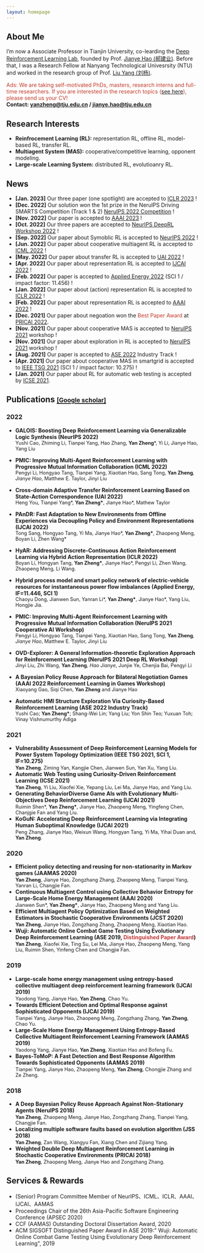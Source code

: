 ```yaml
---
layout: homepage
---
```


## About Me
I’m now a Associate Professor in Tianjin University, co-learding the [Deep Reinforcement Learning Lab](http://rl.beiyang.ren/), founded by Prof. [Jianye Hao (郝建业)](http://www.icdai.org/jianye.html). Before that, I was a Research Fellow at Nanyang Technological Univesrsity (NTU) and worked in the research group of Prof. [Liu Yang (刘杨)](https://personal.ntu.edu.sg/yangliu/).

<span style="color:#c23b2b">Ads: We are taking self-motivated PhDs, masters, research interns and full-time researchers. If you are interested in the research topics ([see here](http://www.icdai.org/)), please send us your CV!</span>
<br/>
**Contact: yanzheng@tju.edu.cn / jianye.hao@tju.edu.cn**

## Research Interests
- **Reinfrocement Learning (RL):** representation RL, offline RL, model-based RL, transfer RL.
- **Multiagent System (MAS):** cooperative/competitive learning, opponent modeling.
- **Large-scale Learning System:** distributed RL, evolutioanry RL. 

## News
- **[Jan. 2023]** Our three paper (one spotlight) are accepted to [ICLR 2023](https://iclr.cc/Conferences/2023) !
- **[Dec. 2022]** Our solution won the 1st prize in the NeruIPS Driving SMARTS Competition (Track 1 & 2) [NeruIPS 2022 Competition](https://smarts-project.github.io/) !
- **[Nov. 2022]** Our paper is accepted to [AAAI 2023](https://aaai.org/Conferences/AAAI-23) !
- **[Oct. 2022]** Our three papers are accepted to [NeurIPS DeepRL Workshop 2022](https://sites.google.com/view/deep-rl-workshop-neurips-2022) !
- **[Sep. 2022]** Our paper about Symoblic RL is accepted to [NeurIPS 2022](https://nips.cc/Conferences/2022) !
- **[Jun. 2022]** Our paper about cooperative multiagent RL is accepted to [ICML 2022](https://icml.cc/Conferences/2022) !
- **[May. 2022]** Our paper about transfer RL is accepted to [UAI 2022](https://www.auai.org/uai2022/) !
- **[Apr. 2022]** Our paper about representation RL is accepted to [IJCAI 2022](https://ijcai-22.org/) !
- **[Feb. 2022]** Our paper is accepted to [Applied Energy 2022](https://www.journals.elsevier.com/applied-energy) (SCI 1 / impact factor: 11.456) !
- **[Jan. 2022]** Our paper about (action) representation RL is accepted to [ICLR 2022](https://iclr.cc/Conferences/2022) !
- **[Feb. 2022]** Our paper about representation RL is accepted to [AAAI 2022](https://aaai.org/Conferences/AAAI-22/) !
- **[Dec. 2021]** Our paper about negoation won the <font color='#c23b2b'>Best Paper Award</font> at [PRICAI 2022](https://pricai.org/2022/).
- **[Nov. 2021]** Our paper about cooperative MAS is accepted to [NeruIPS 2021](https://nips.cc/Conferences/2021) workshop !
- **[Nov. 2021]** Our paper about exploration in RL is accepted to [NeruIPS 2021](https://nips.cc/Conferences/2021) workshop !
- **[Aug. 2021]** Our paper is accepted to [ASE 2022](https://conf.researchr.org/home/ase-2022) Industry Track !
- **[Apr. 2021]** Our paper about cooperative MAS in smartgrid is accepted to [IEEE TSG 2021](https://ieeexplore.ieee.org/xpl/RecentIssue.jsp?punumber=5165411) (SCI 1 / impact factor: 10.275) !
- **[Jan. 2021]** Our paper about RL for automatic web testing is accepted by [ICSE 2021](https://conf.researchr.org/home/icse-2021).

## Publications [<font size=3>[Google scholar]</font>](https://scholar.google.com/citations?user=tJuhd1kAAAAJ)

### 2022
- **GALOIS: Boosting Deep Reinforcement Learning via Generalizable Logic Synthesis (NeurIPS 2022)** <br/>
  <font style="font-size:0.8rem">Yushi Cao, Zhiming Li, Tianpei Yang, Hao Zhang, <strong>Yan Zheng</strong>*, Yi Li, Jianye Hao, Yang Liu</font>
  
- **PMIC: Improving Multi-Agent Reinforcement Learning with Progressive Mutual Information Collaboration (ICML 2022)** <br/>
  <font style="font-size:0.8rem">Pengyi Li, Hongyao Tang, Tianpei Yang, Xiaotian Hao, Sang Tong, <strong>Yan Zheng</strong>*, Jianye Hao*, Matthew E. Taylor, Jinyi Liu</font>
- **Cross-domain Adaptive Transfer Reinforcement Learning Based on State-Action Correspondence (UAI 2022)**<br/>
  <font style="font-size:0.8rem">Heng You, Tianpei Yang*, <strong>Yan Zheng*</strong>, Jianye Hao*, Mathew Taylor</font>
  
- **PAnDR: Fast Adaptation to New Environments from Offline Experiences via Decoupling Policy and Environment Representations (IJCAI 2022)**<br/>
  <font style="font-size:0.8rem">Tong Sang, Hongyao Tang, Yi Ma, Jianye Hao*, <strong>Yan Zheng*</strong>, Zhaopeng Meng, Boyan Li, Zhen Wang*</font>

- **HyAR: Addressing Discrete-Continuous Action Reinforcement Learning via Hybrid Action Representation (ICLR 2022)** <br/>
  <font style="font-size:0.8rem">Boyan Li, Hongyan Tang, <strong>Yan Zheng*</strong>, Jianye Hao*, Pengyi Li, Zhen Wang, Zhaopeng Meng, Li Wang.</font>
- **Hybrid process model and smart policy network of electric-vehicle resources for instantaneous power flow imbalances (Applied Energy, IF=11.446, SCI 1)** <br/>
  <font style="font-size:0.8rem">Chaoyu Dong, Jianwen Sun, Yanran Li*, <strong>Yan Zheng*</strong>, Jianye Hao*, Yang Liu, Hongjie Jia.</font>
- **PMIC: Improving Multi-Agent Reinforcement Learning with Progressive Mutual Information Collaboration (NeruIPS 2021 Cooperative AI Workshop)** <br>
  <font style="font-size:0.8rem">Pengyi Li, Hongyao Tang, Tianpei Yang, Xiaotian Hao, Sang Tong, <strong>Yan Zheng</strong>*, Jianye Hao*, Matthew E. Taylor, Jinyi Liu</font>
- **OVD-Explorer: A General Information-theoretic Exploration Approach for Reinforcement Learning (NeruIPS 2021 Deep RL Workshop)** <br/>
  <font style="font-size:0.8rem">Jinyi Liu, Zhi Wang, <strong>Yan Zheng</strong>*, Hao Jianye*, Junjie Ye, Chenjia Bai, Pengyi Li</font>
- **A Bayesian Policy Reuse Approach for Bilateral Negotiation Games (AAAI 2022 Reinforcement Learning in Games Workshop)** <br/>
  <font style="font-size:0.8rem">Xiaoyang Gao, Siqi Chen, <strong>Yan Zheng</strong> and Jianye Hao</font>
- **Automatic HMI Structure Exploration Via Curiosity-Based Reinforcement Learning (ASE 2022 Industry Track)** <br/>
  <font style="font-size:0.8rem">Yushi Cao; <b>Yan Zheng*</b>; Shang-Wei Lin; Yang Liu; Yon Shin Teo; Yuxuan Toh; Vinay Vishnumurthy Adiga</font>

### 2021
- **Vulnerability Assessment of Deep Reinforcement Learning Models for Power System Topology Optimization (IEEE TSG 2021, SCI 1, IF=10.275)** <br/>
  <font style="font-size:0.8rem"><b>Yan Zheng</b>, Ziming Yan, Kangjie Chen, Jianwen Sun, Yan Xu, Yang Liu.</font>
- **Automatic Web Testing using Curiosity-Driven Reinforcement Learning (ICSE 2021)** <br/>
  <font style="font-size:0.8rem"><b>Yan Zheng</b>, Yi Liu, Xiaofei Xie, Yepang Liu, Lei Ma, Jianye Hao, and Yang Liu.</font>
- **Generating BehaviorDiverse Game AIs with Evolutionary Multi-Objectives Deep Reinforcement Learning (IJCAI 2021)** <br/>
  <font style="font-size:0.8rem">Ruimin Shen*, <b>Yan Zheng*</b>, Jianye Hao, Zhaopeng Meng, Yingfeng Chen, Chanjgie Fan and Yang Liu. </font>
- **KoGuN: Accelerating Deep Reinforcement Learning via Integrating Human Suboptimal Knowledge (IJCAI 2021)** <br/>
  <font style="font-size:0.8rem">Peng Zhang, Jianye Hao, Weixun Wang, Hongyan Tang, Yi Ma, Yihai Duan and, <b>Yan Zheng</b>.</font>

### 2020
- **Efficient policy detecting and reusing for non-stationarity in Markov games (JAAMAS 2020)** <br/>
  <font style="font-size:0.8rem"><b>Yan Zheng</b>, Jianye Hao, Zongzhang Zhang, Zhaopeng Meng, Tianpei Yang, Yanran Li, Changjie Fan.</font>
- **Continuous Multiagent Control using Collective Behavior Entropy for Large-Scale Home Energy Management (AAAI 2020)** <br/>
  <font style="font-size:0.8rem">Jianwen Sun*, <b>Yan Zheng*</b>, Jianye Hao, Zhaopeng Meng and Yang Liu.</font>
- **Efficient Multiagent Policy Optimization Based on Weighted Estimators in Stochastic Cooperative Environments (JCST 2020)** <br/>
  <font style="font-size:0.8rem"><b>Yan Zheng</b>, Jianye Hao, Zongzhang Zhang, Zhaopeng Meng, Xiaotian Hao.</font>
- **Wuji: Automatic Online Combat Game Testing Using Evolutionary Deep Reinforcement Learning (ASE 2019, <span style="color:rgb(194, 59, 59)">Distinguished Paper Award</span>)** <br/>
  <font style="font-size:0.8rem"><b>Yan Zheng</b>, Xiaofei Xie, Ting Su, Lei Ma, Jianye Hao, Zhaopeng Meng, Yang Liu, Ruimin Shen, Yinfeng Chen and Changjie Fan.</font>
  
### 2019
- **Large-scale home energy management using entropy-based collective multiagent deep reinforcement learning framework (IJCAI 2019)** <br/>
  <font style="font-size:0.8rem">Yaodong Yang, Jianye Hao, <b>Yan Zheng</b>, Chao Yu.</font>
- **Towards Efficient Detection and Optimal Response against Sophisticated Opponents (IJCAI 2019)** <br/>
  <font style="font-size:0.8rem">Tianpei Yang, Jianye Hao, Zhaopeng Meng, Zongzhang Zhang, <b>Yan Zheng</b>, Chao Yu.</font>
- **Large-Scale Home Energy Management Using Entropy-Based Collective Multiagent Reinforcement Learning Framework (AAMAS 2019)** <br/>
  <font style="font-size:0.8rem">Yaodong Yang, Jianye Hao, <b>Yan Zheng</b>, Xiaotian Hao and Bofeng Fu.</font>
- **Bayes-ToMoP: A Fast Detection and Best Response Algorithm Towards Sophisticated Opponents (AAMAS 2019)** <br/>
  <font style="font-size:0.8rem">Tianpei Yang, Jianye Hao, Zhaopeng Meng, <b>Yan Zheng</b>, Chongjie Zhang and Ze Zheng.</font>

### 2018
- **A Deep Bayesian Policy Reuse Approach Against Non-Stationary Agents (NeruIPS 2018)** <br/>
  <font style="font-size:0.8rem"><b>Yan Zheng</b>, Zhaopeng Meng, Jianye Hao, Zongzhang Zhang, Tianpei Yang, Changjie Fan.</font>
- **Localizing multiple software faults based on evolution algorithm (JSS 2018)** <br/>
  <font style="font-size:0.8rem"><b>Yan Zheng</b>, Zan Wang, Xiangyu Fan, Xiang Chen and Zijiang Yang.</font>
- **Weighted Double Deep Multiagent Reinforcement Learning in Stochastic Cooperative Environments (PRICAI 2018)** <br/>
  <font style="font-size:0.8rem"><b>Yan Zheng</b>, Zhaopeng Meng, Jianye Hao and Zongzhang Zhang.</font>

## Services & Rewards

- (Senior) Program Committee Member of NeurIPS、ICML、ICLR、AAAI、IJCAI、AAMAS
- Proceedings Chair of the 26th Asia-Pacific Software Engineering Conference (APSEC 2020)
- CCF (AAMAS) Outstanding Doctoral Dissertation Award, 2020
- ACM SIGSOFT Distinguished Paper Award in ASE 2019:" Wuji: Automatic Online Combat Game Testing Using Evolutionary Deep Reinforcement Learning", 2019
